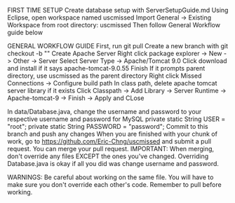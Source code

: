 FIRST TIME SETUP
Create database setup with ServerSetupGuide.md
Using Eclipse, open workspace named 
	uscmissed
Import General -> Existing Workspace from root directory: uscmissed
Then follow General Workflow guide below

GENERAL WORKFLOW GUIDE
First, run 
	git pull
Create a new branch with 
	git checkout -b "<branchname>"
Create Apache Server
	Right click package explorer -> New -> Other -> Server
	Select Server Type -> Apache/Tomcat 9.0 
		Click download and install if it says apache-tomcat-9.0.55
		Finish
		If it prompts parent directory, use uscmissed as the parent directory
	Right click Missed Connections -> Configure build path
	In class path, delete apache tomcat server library if it exists
	Click Classpath -> Add Library -> Server Runtime -> Apache-tomcat-9 -> Finish -> Apply and CLose
	
In data/Database.java, change the username and password to your respective username and password for MySQL
	private static String USER = "root";
	private static String PASSWORD = "password";
Commit to this branch and push any changes
When you are finished with your chunk of work, go to https://github.com/Eric-Chng/uscmissed
	and submit a pull request. You can merge your pull request.
		IMPORTANT: When merging, don't override any files EXCEPT the ones you've changed. Overriding Database.java is okay if all you did was change username and password.

WARNINGS:
Be careful about working on the same file. You will have to make sure you don't override each other's code.
Remember to pull before working.
